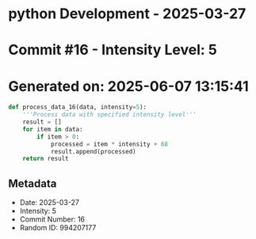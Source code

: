 ﻿# python Development - 2025-03-27
# Commit #16 - Intensity Level: 5
# Generated on: 2025-06-07 13:15:41
```python
def process_data_16(data, intensity=5):
    '''Process data with specified intensity level'''
    result = []
    for item in data:
        if item > 0:
            processed = item * intensity + 68
            result.append(processed)
    return result
```
## Metadata
- Date: 2025-03-27
- Intensity: 5
- Commit Number: 16
- Random ID: 994207177
